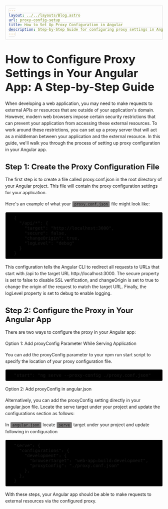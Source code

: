 ```yaml
---
layout: ../../layouts/Blog.astro
url: proxy-config-setup
title: How to Set Up Proxy Configuration in Angular
description: Step-by-Step Guide for configuring proxy settings in Angular
---
```


<style>
  h1 {
    font-size: 36px;
    font-weight: bold;
    margin-top: 40px;
    margin-bottom: 20px;
  }

  h2 {
    font-size: 24px;
    font-weight: bold;
    margin-top: 30px;
    margin-bottom: 15px;
  }

  p {
    margin-bottom: 15px;
    line-height: 1.5;
  }

  code {
    background-color: #787676;
    border: 1px solid #ddd;
    border-radius: 4px;
    font-family: Consolas, monospace;
    padding: 2px 6px;
  }

  pre {
    background-color: #000000;
    border: 1px solid #ddd;
    border-radius: 4px;
    font-family: Consolas, monospace;
    padding: 10px;
    overflow-x: auto;
  }
</style>

# How to Configure Proxy Settings in Your Angular App: A Step-by-Step Guide

When developing a web application, you may need to make requests to external APIs or resources that are outside of your application's domain. However, modern web browsers impose certain security restrictions that can prevent your application from accessing these external resources. To work around these restrictions, you can set up a proxy server that will act as a middleman between your application and the external resource. In this guide, we'll walk you through the process of setting up proxy configuration in your Angular app.

## Step 1: Create the Proxy Configuration File

The first step is to create a file called proxy.conf.json in the root directory of your Angular project. This file will contain the proxy configuration settings for your application.

Here's an example of what your <code>proxy.conf.json</code> file might look like:

<pre>
  {
    "/api/*": {
      "target": "http://localhost:3000",
      "secure": false,
      "changeOrigin": true,
      "logLevel": "debug"
    }
  }
</pre>

This configuration tells the Angular CLI to redirect all requests to URLs that start with /api to the target URL http://localhost:3000. The secure property is set to false to disable SSL verification, and changeOrigin is set to true to change the origin of the request to match the target URL. Finally, the logLevel property is set to debug to enable logging.

## Step 2: Configure the Proxy in Your Angular App

There are two ways to configure the proxy in your Angular app:

Option 1: Add proxyConfig Parameter While Serving Application

You can add the proxyConfig parameter to your npm run start script to specify the location of your proxy configuration file.

<pre>
  "start": "ng serve --proxy-config ./proxy.conf.json"
</pre>

Option 2: Add proxyConfig in angular.json

Alternatively, you can add the proxyConfig setting directly in your angular.json file. Locate the serve target under your project and update the configurations section as follows:

In `angular.json` locate `serve` target under your project and update following in configuration

<pre>
  "serve": {
    "configurations": {
      "development": {
        "browserTarget": "web-app:build:development",
        "proxyConfig": "./proxy.conf.json"
      },
    },
  }
</pre>

With these steps, your Angular app should be able to make requests to external resources via the configured proxy.
